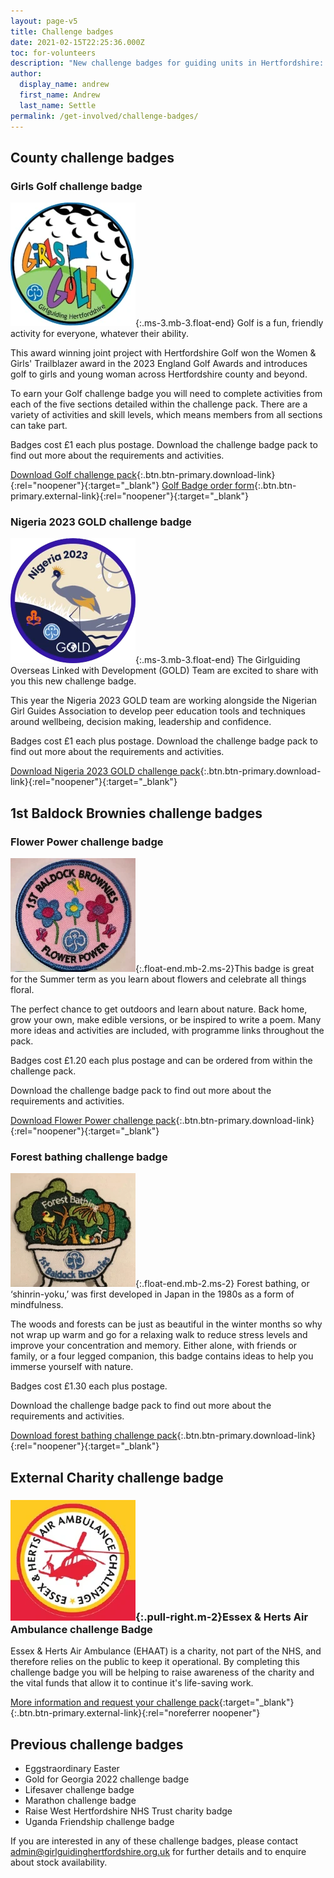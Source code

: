 ```yaml
---
layout: page-v5
title: Challenge badges
date: 2021-02-15T22:25:36.000Z
toc: for-volunteers
description: "New challenge badges for guiding units in Hertfordshire: Girls Golf, Forest bathing, Book challenge, Trefoil anniversary and more."
author:
  display_name: andrew
  first_name: Andrew
  last_name: Settle
permalink: /get-involved/challenge-badges/
---
```

## County challenge badges

### Girls Golf challenge badge

![Badge for Girls Golf Challenge](/assets/images/2022/11/girls-golf.webp){:.ms-3.mb-3.float-end}
Golf is a fun, friendly activity for everyone, whatever their ability.  

This award winning joint project with Hertfordshire Golf won the Women & Girls' Trailblazer award in the 2023 England Golf Awards and introduces golf to girls and young woman across Hertfordshire county and beyond.

To earn your Golf challenge badge you will need to complete activities from each of the five sections detailed within the challenge pack.  There are a variety of activities and skill levels, which means members from all sections can take part.  

Badges cost £1 each plus postage.  Download the challenge badge pack to find out more about the requirements and activities.

[Download <span class="visually-hidden">Golf </span>challenge pack](/assets/docs/2022/challenge-badge-girls-golf.pdf){:.btn.btn-primary.download-link}{:rel="noopener"}{:target="_blank"} [<span class="visually-hidden">Golf </span>Badge order form](https://forms.office.com/Pages/ResponsePage.aspx?id=3yob_CzTykeMNWNnWM6OwYCE4GYtXJ9Ogtjv7oAM_iJURFY2T09OMjQ4Q0JCTlpCWUtQM1I5N0xYMC4u){:.btn.btn-primary.external-link}{:rel="noopener"}{:target="_blank"}

### Nigeria 2023 GOLD challenge badge

![Nigeria 2023 GOLD challenge badge](/assets/images/2023/06/nigeria-badge.webp){:.ms-3.mb-3.float-end}
The Girlguiding Overseas Linked with Development (GOLD) Team are excited to share with you this new challenge badge.

This year the Nigeria 2023 GOLD team are working alongside the Nigerian Girl Guides Association to develop peer education tools and techniques around wellbeing, decision making, leadership and confidence.

Badges cost £1 each plus postage. Download the challenge badge pack to find out more about the requirements and activities.

[Download <span class="visually-hidden">Nigeria 2023 GOLD</span> challenge pack](/assets/docs/2023/nigeria-2023-activity-pack.pdf){:.btn.btn-primary.download-link}{:rel="noopener"}{:target="_blank"}

## 1st Baldock Brownies challenge badges

### Flower Power challenge badge

![Flower Power challenge badge](/assets/images/2024/02/flower-power-badge.webp){:.float-end.mb-2.ms-2}This badge is great for the Summer term as you learn about flowers and celebrate all things floral.

The perfect chance to get outdoors and learn about nature. Back home, grow your own, make edible versions, or be inspired to write a poem. Many more ideas and activities are included, with programme links throughout the pack.

Badges cost £1.20 each plus postage and can be ordered from within the challenge pack.

Download the challenge badge pack to find out more about the requirements and activities.

[Download <span class="visually-hidden">Flower Power</span> challenge pack](/assets/docs/2024/flower-power-badge-challenge-pack_v4.pdf){:.btn.btn-primary.download-link}{:rel="noopener"}{:target="_blank"}

### Forest bathing challenge badge

![Forest bathing challenge badge](/assets/images/2023/04/forest-badge.webp){:.float-end.mb-2.ms-2}
Forest bathing, or ‘shinrin-yoku,’ was first developed in Japan in the 1980s as a form of mindfulness.

The woods and forests can be just as beautiful in the winter months so why not wrap up warm and go for a relaxing walk to reduce stress levels and improve your concentration and memory. Either alone, with friends or family, or a four legged companion, this badge contains ideas to help you immerse yourself with nature.

Badges cost £1.30 each plus postage.

Download the challenge badge pack to find out more about the requirements and activities.

[Download <span class="visually-hidden">forest bathing </span>challenge pack](/assets/docs/2023/forest-bathing-challenge-badge_v2.pdf){:.btn.btn-primary.download-link}{:rel="noopener"}{:target="_blank"}

## External Charity challenge badge

### ![Essex & Herts Air Ambulance challenge Badge design](/assets/images/2024/02/essex-herts-air-ambulance-challenge.webp){:.pull-right.m-2}Essex & Herts Air Ambulance challenge Badge

Essex & Herts Air Ambulance (EHAAT) is a charity, not part of the NHS, and therefore relies on the public to keep it operational.  By completing this challenge badge you will be helping to raise awareness of the charity and the vital funds that allow it to continue it's life-saving work.

[More information and request your challenge pack](https://ehaat.org/support-us-get-involved/schools-groups/challenge-badge/){:target="_blank"}{:.btn.btn-primary.external-link}{:rel="noreferrer noopener"}

## Previous challenge badges

- Eggstraordinary Easter
- Gold for Georgia 2022 challenge badge
- Lifesaver challenge badge
- Marathon challenge badge
- Raise West Hertfordshire NHS Trust charity badge
- Uganda Friendship challenge badge

If you are interested in any of these challenge badges, please contact <admin@girlguidinghertfordshire.org.uk> for further details and to enquire about stock availability.
